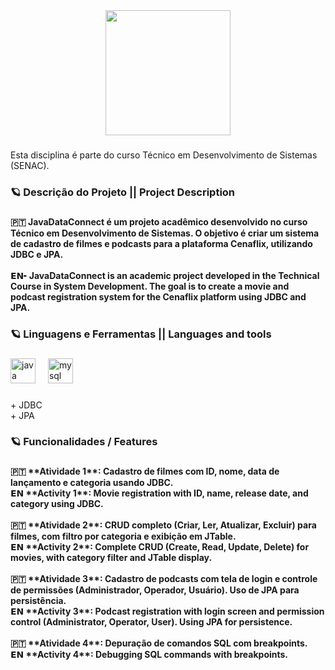 <div align="center">
  <img height="200" src="[Java-Data-Connect.png](https://postimg.cc/t7hNhd2d)"  />
</div>

###

<p align="left">Esta disciplina é parte do curso Técnico em Desenvolvimento de Sistemas (SENAC).</p>

###

<h3 align="left">🪐 Descrição do Projeto || Project Description</h3>

###

<h4 align="left">🇵🇹 JavaDataConnect é um projeto acadêmico desenvolvido no curso Técnico em Desenvolvimento de Sistemas. O objetivo é criar um sistema de cadastro de filmes e podcasts para a plataforma Cenaflix, utilizando JDBC e JPA.<br><br>𝗘𝗡╸JavaDataConnect is an academic project developed in the Technical Course in System Development. The goal is to create a movie and podcast registration system for the Cenaflix platform using JDBC and JPA.</h4>

###

<h3 align="left">🪐 Linguagens e Ferramentas || Languages and tools</h3>

###

<div align="left">
  <img src="https://cdn.jsdelivr.net/gh/devicons/devicon/icons/java/java-original.svg" height="40" alt="java logo"  />
  <img width="12" />
  <img src="https://cdn.jsdelivr.net/gh/devicons/devicon/icons/mysql/mysql-original.svg" height="40" alt="mysql logo"  />
</div>

###

<p align="left">+ JDBC<br>+ JPA</p>

###

<h3 align="left">🪐 Funcionalidades / Features</h3>

###

<h4 align="left">🇵🇹 **Atividade 1**: Cadastro de filmes com ID, nome, data de lançamento e categoria usando JDBC.  <br>𝗘𝗡  **Activity 1**: Movie registration with ID, name, release date, and category using JDBC.<br>  <br>🇵🇹 **Atividade 2**: CRUD completo (Criar, Ler, Atualizar, Excluir) para filmes, com filtro por categoria e exibição em JTable.  <br>𝗘𝗡  **Activity 2**: Complete CRUD (Create, Read, Update, Delete) for movies, with category filter and JTable display.<br>  <br>🇵🇹 **Atividade 3**: Cadastro de podcasts com tela de login e controle de permissões (Administrador, Operador, Usuário). Uso de JPA para persistência.  <br>𝗘𝗡  **Activity 3**: Podcast registration with login screen and permission control (Administrator, Operator, User). Using JPA for persistence.<br>  <br>🇵🇹 **Atividade 4**: Depuração de comandos SQL com breakpoints.  <br>𝗘𝗡  **Activity 4**: Debugging SQL commands with breakpoints.</h4>

###